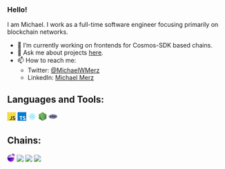 ### Hello!
I am Michael.  I work as a full-time software engineer focusing primarily on blockchain networks. 

- 🔭 I’m currently working on frontends for Cosmos-SDK based chains.
- 💬 Ask me about projects [here](https://github.com/mwmerz/mwmerz/issues).
- 📫 How to reach me: 
  - Twitter: [@MichaelWMerz](https://twitter.com/MichaelWMerz)
  - LinkedIn: [Michael Merz](https://www.linkedin.com/in/michael-merz-005ba4258/)

## **Languages and Tools:**

<code><img height="20" src="https://raw.githubusercontent.com/github/explore/80688e429a7d4ef2fca1e82350fe8e3517d3494d/topics/javascript/javascript.png"></code>
<code><img height="20" src="https://raw.githubusercontent.com/github/explore/80688e429a7d4ef2fca1e82350fe8e3517d3494d/topics/typescript/typescript.png"></code>
<code><img height="20" src="https://raw.githubusercontent.com/github/explore/80688e429a7d4ef2fca1e82350fe8e3517d3494d/topics/react/react.png"></code>
<code><img height="20" src="https://raw.githubusercontent.com/github/explore/80688e429a7d4ef2fca1e82350fe8e3517d3494d/topics/nodejs/nodejs.png"></code>
<code><img height="20" src="https://raw.githubusercontent.com/github/explore/9583076d45a8ca22ff5c61e1554474ac0b88e41b/topics/php/php.png"></code>

## **Chains:**
<code>[<img height="20" src="https://raw.githubusercontent.com/osmosis-labs/osmosis-frontend/741fcd1c3d146b236da99dcdc489e181c0e59488/packages/web/public/tokens/osmo.svg"/>](https://osmosis.zone)</code>
<code>[<img height="20" src="https://assets.coingecko.com/coins/images/25767/small/01_Luna_color.png?1653556122"/>](https://terra.money)</code>
<code>[<img height="20" src="https://assets.coingecko.com/coins/images/279/small/ethereum.png?1595348880"/>](https://ethereum.org)</code>
<code>[<img height="20" src="https://assets.coingecko.com/coins/images/4713/small/matic-token-icon.png?1624446912"/>](https://polygon.technology/)</code>
